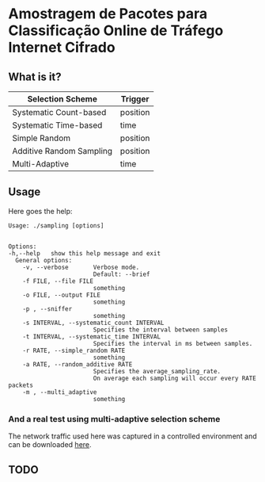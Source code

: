 Amostragem de Pacotes para Classificação Online de Tráfego Internet Cifrado
=======

What is it?
-----------


| Selection Scheme         | Trigger  |
| ------------------------ | -------- |
| Systematic Count-based   | position |
| Systematic Time-based    | time     |
| Simple Random            | position |
| Additive Random Sampling | position |
| Multi-Adaptive           | time     |


Usage
-----------

Here goes the help:

```
Usage: ./sampling [options]


Options:
-h,--help   show this help message and exit
  General options:
    -v, --verbose       Verbose mode.
                        Default: --brief
    -f FILE, --file FILE
                        something
    -o FILE, --output FILE
                        something
    -p , --sniffer
                        something
    -s INTERVAL, --systematic_count INTERVAL
                        Specifies the interval between samples
    -t INTERVAL, --systematic_time INTERVAL
                        Specifies the interval in ms between samples.
    -r RATE, --simple_random RATE
                        something
    -a RATE, --random_additive RATE
                        Specifies the average_sampling_rate.
                        On average each sampling will occur every RATE packets
    -m , --multi_adaptive
                        something

```
### And a real test using multi-adaptive selection scheme
The network traffic used here was captured in a controlled environment and can be downloaded [here](http://download_trace_usado_nos_teste.com).

TODO
-----------